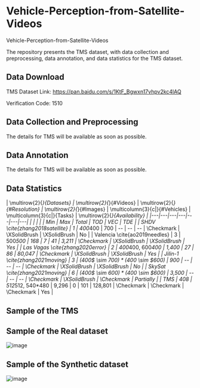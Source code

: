 # Vehicle-Perception-from-Satellite-Videos


Vehicle-Perception-from-Satellite-Videos


The repository presents the TMS dataset, with data collection and preprocessing, data annotation, and data statistics for the TMS dataset.


## Data Download  
 
 TMS Dataset Link: https://pan.baidu.com/s/1KtF_Bgwxn17vhpv2kc4lAQ

 
Verification Code: 1510 

## Data Collection and Preprocessing
The details for TMS will be available as soon as possible.

## Data Annotation
The details for TMS will be available as soon as possible.

 
## Data Statistics
| \multirow{2}{*}{Datasets} | \multirow{2}{*}{\#Videos} | \multirow{2}{*}{\#Resolution} | \multirow{2}{*}{\#Images} | \multicolumn{3}{c|}{\#Vehicles} | \multicolumn{3}{c|}{Tasks} | \multirow{2}{*}{Availability} |
|---|---|---|---|---|---|---|
|  |  |  |  | Min | Max | Total | TOD | VEC | TDE |
| SHDV \cite{zhang2018satellite} | 1 | 400*400 | 700 | -- | -- | -- | \Checkmark | \XSolidBrush | \XSolidBrush | No |
| Valencia \cite{ao2019needles} | 3 | 500*500 | 168 | 7 | 41 | 3,211 | \Checkmark | \XSolidBrush | \XSolidBrush | Yes |
| Las Vagas \cite{zhang2020error} | 2 | 400*400, 600*400 | 1,400 | 27 | 86 | 80,047 | \Checkmark | \XSolidBrush | \XSolidBrush | Yes |
| Jilin-1 \cite{zhang2021moving} | 3 | (400$ \sim $700)*(400$ \sim $600) | 900 | -- | -- | -- | \Checkmark | \XSolidBrush | \XSolidBrush | No |
| SkySat \cite{zhang2021moving} | 6 | (400$ \sim $600)*(400$ \sim $600) | 3,500 | -- | -- | -- | \Checkmark | \XSolidBrush | \Checkmark | Partially |
| TMS | 408 | 512*512, 540*480 | 9,296 | 0 | 101 | 128,801 | \Checkmark | \Checkmark | \Checkmark | Yes |


## Sample of the TMS

## Sample of the Real dataset
  
![image](https://github.com/Chenxi1510/Remote-sensing-Image-Compression/blob/main/Image/Real.png)


## Sample of the Synthetic dataset

![image](https://github.com/Chenxi1510/Remote-sensing-Image-Compression/blob/main/Image/Synthetic.png)







